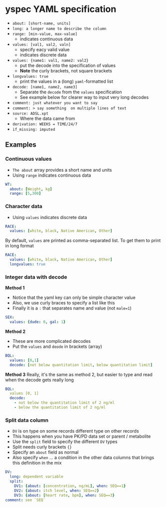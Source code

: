 

# yspec YAML specification

- `about: [short-name, units]`
- `long: a longer name to describe the column`
- `range: [min-value, max-value]`
    - indicates continuous data
- `values: [val1, val2, valn]`
    - specify eacy valid value
    - indicates discrete data
- `values: {name1: val1, name2: val2}`
    - put the decode into the specification of values
    - __Note__ the curly brackets, not square brackets
- `longvalues: true`
    - print the values in a (long) `yaml`-formatted list
- `decode: [name1, name2, name3]`
    - Separate the `decode` from the `values` specification
    - See example below for clearer way to input very long decodes
- `comment: just whatever you want to say`
- `comment: >
      say something 
      on multiple lines of
      text`
- `source: ADSL.xpt`
    - Where the data came from
- `derivation: WEEKS = TIME/24/7`
- `if_missing: imputed`


## Examples

### Continuous values

- `The about` array provides a short name and units
- Using `range` indicates continuous data

```yaml
WT: 
  about: [Weight, kg]
  range: [5,300]
```

### Character data
- Using `values` indicates discrete data

```yaml
RACE: 
  values: [white, black, Native American, Other]
```

By default, `values` are printed as comma-separated list.  To 
get them to print in long format

```yaml
RACE: 
  values: [white, black, Native American, Other]
  longvalues: true
```

### Integer data with decode

__Method 1__

- Notice that the yaml key can only be simple character value
- Also, we use curly braces to specify a list like this
- Finally it is a `:` that separates name and value (not `male=1`)
  
```yaml
SEX: 
  values: {dude: 0, gal: 1}
```

__Method 2__

- These are more complicated decodes
- Put the `values` and `deode` in brackets (array)

```yaml
BQL: 
  values: [0,1]
  decode: [not below quantitation limit, below quantitation limit]
```
  
__Method 3__
Really, it's the same as method 2, but easier to type and read when the
decode gets really long

```yaml
BQL: 
  values [0, 1]
  decode:
    - not below the quantitation limit of 2 ng/ml
    - below the quantitation limit of 2 ng/ml
```

  
### Split data column

- `DV` is on type on some records different type on other records
- This happens when you have PK/PD data set or parent / metabolite
- Use the `split` field to specify the different `DV` types
- Split needs curly brackets `{}`
- Specify an `about` field as normal
- Also specify `when` ... a condition in the other data columns
that brings this definition in the mix


```yaml
DV: 
  long: dependent variable
  split:
    DV1: {about: [concentration, ng/mL], when: SEQ==1}
    DV2: {about: itch level, when: SEQ==2}
    DV3: {about: [heart rate, bpm], when: SEQ==3}
comment: see `SEQ`
```
